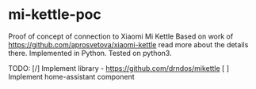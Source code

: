 # mi-kettle-poc
Proof of concept of connection to Xiaomi Mi Kettle
Based on work of https://github.com/aprosvetova/xiaomi-kettle read more about the details there.
Implemented in Python. Tested on python3.

TODO:
[/] Implement library - https://github.com/drndos/mikettle
[ ] Implement home-assistant component
